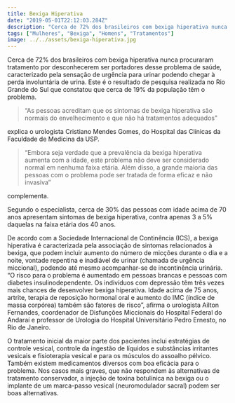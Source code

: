```yaml
---
title: Bexiga Hiperativa
date: "2019-05-01T22:12:03.284Z"
description: "Cerca de 72% dos brasileiros com bexiga hiperativa nunca procuraram tratamento por desconhecerem ser portadores desse problema de saúde, caracterizado pela sensação de urgência para urinar podendo chegar à perda involuntária de urina."
tags: ["Mulheres", "Bexiga", "Homens", "Tratamentos"]
image: ../../assets/bexiga-hiperativa.jpg
---
```


Cerca de 72% dos brasileiros com bexiga hiperativa nunca procuraram tratamento por desconhecerem ser portadores desse problema de saúde, caracterizado pela sensação de urgência para urinar podendo chegar à perda involuntária de urina. Este é o resultado de pesquisa realizada no Rio Grande do Sul que constatou que cerca de 19% da população têm o problema.

>“As pessoas acreditam que os sintomas de bexiga hiperativa são normais do envelhecimento e que não há tratamentos adequados" 

explica o urologista Cristiano Mendes Gomes, do Hospital das Clínicas da Faculdade de Medicina da USP.

>“Embora seja verdade que a prevalência da bexiga hiperativa aumenta com a idade, este problema não deve ser considerado normal em nenhuma faixa etária. Além disso, a grande maioria das pessoas com o problema pode ser tratada de forma eficaz e não invasiva”

complementa.

Segundo o especialista, cerca de 30% das pessoas com idade acima de 70 anos apresentam sintomas de bexiga hiperativa, contra apenas 3 a 5% daquelas na faixa etária dos 40 anos.

De acordo com a Sociedade Internacional de Continência (ICS), a bexiga hiperativa é caracterizada pela associação de sintomas relacionados à bexiga, que podem incluir aumento do número de micções durante o dia e a noite, vontade repentina e inadiável de urinar (chamada de urgência miccional), podendo até mesmo acompanhar-se de incontinência urinária. “O risco para o problema é aumentado em pessoas brancas e pessoas com diabetes insulinodependente. Os indivíduos com depressão têm três vezes mais chances de desenvolver bexiga hiperativa. Idade acima de 75 anos, artrite, terapia de reposição hormonal oral e aumento do IMC (índice de massa corpórea) também são fatores de risco”, afirma o urologista Ailton Fernandes, coordenador de Disfunções Miccionais do Hospital Federal do Andaraí e professor de Urologia do Hospital Universitário Pedro Ernesto, no Rio de Janeiro.

O tratamento inicial da maior parte dos pacientes inclui estratégias de controle vesical, controle da ingestão de líquidos e substâncias irritantes vesicais e fisioterapia vesical e para os músculos do assoalho pélvico. Também existem medicamentos diversos com boa eficácia para o problema. Nos casos mais graves, que não respondem às alternativas de tratamento conservador, a injeção de toxina botulínica na bexiga ou o implante de um marca-passo vesical (neuromodulador sacral) podem ser boas alternativas.

